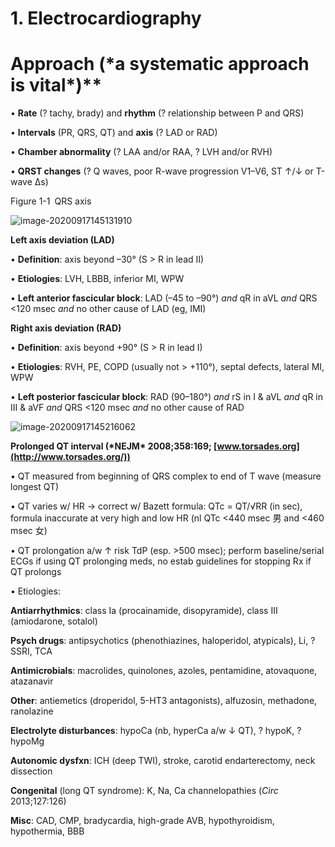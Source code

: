 # 1. Electrocardiography

# Approach (\*a systematic approach is vital\*)**

• **Rate** (? tachy, brady) and **rhythm** (? relationship between P and QRS)

• **Intervals** (PR, QRS, QT) and **axis** (? LAD or RAD)

• **Chamber abnormality** (? LAA and/or RAA, ? LVH and/or RVH)

• **QRST changes** (? Q waves, poor R-wave progression V1–V6, ST ↑/↓ or T-wave Δs)

Figure 1-1 QRS axis

![image-20200917145131910](https://i.imgur.com/wrQs9Ew.png)

**Left axis deviation (LAD)**

• **Definition**: axis beyond –30° (S > R in lead II)

• **Etiologies**: LVH, LBBB, inferior MI, WPW

• **Left anterior fascicular block**: LAD (–45 to –90°) *and* qR in aVL *and* QRS <120 msec *and* no other cause of LAD (eg, IMI)

**Right axis deviation (RAD)**

• **Definition**: axis beyond +90° (S > R in lead I)

• **Etiologies**: RVH, PE, COPD (usually not > +110°), septal defects, lateral MI, WPW

• **Left posterior fascicular block**: RAD (90–180°) *and* rS in I & aVL *and* qR in III & aVF *and* QRS <120 msec *and* no other cause of RAD

![image-20200917145216062](https://i.imgur.com/PNmk2nH.png)

**Prolonged QT interval (\*NEJM\* 2008;358:169; [www.torsades.org](http://www.torsades.org/))**

• QT measured from beginning of QRS complex to end of T wave (measure longest QT)

• QT varies w/ HR → correct w/ Bazett formula: QTc = QT/√RR (in sec), formula inaccurate at very high and low HR (nl QTc <440 msec 男 and <460 msec 女)

• QT prolongation a/w ↑ risk TdP (esp. >500 msec); perform baseline/serial ECGs if using QT prolonging meds, no estab guidelines for stopping Rx if QT prolongs

• Etiologies:

**Antiarrhythmics**: class Ia (procainamide, disopyramide), class III (amiodarone, sotalol)

**Psych drugs**: antipsychotics (phenothiazines, haloperidol, atypicals), Li, ? SSRI, TCA

**Antimicrobials**: macrolides, quinolones, azoles, pentamidine, atovaquone, atazanavir

**Other**: antiemetics (droperidol, 5-HT3 antagonists), alfuzosin, methadone, ranolazine

**Electrolyte disturbances**: hypoCa (nb, hyperCa a/w ↓ QT), ? hypoK, ? hypoMg

**Autonomic dysfxn**: ICH (deep TWI), stroke, carotid endarterectomy, neck dissection

**Congenital** (long QT syndrome): K, Na, Ca channelopathies (*Circ* 2013;127:126)

**Misc**: CAD, CMP, bradycardia, high-grade AVB, hypothyroidism, hypothermia, BBB